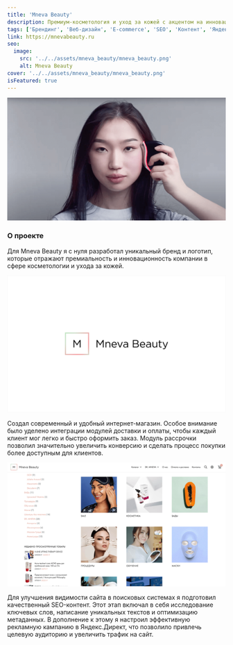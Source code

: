 ```yaml
---
title: 'Mneva Beauty'
description: Премиум-косметология и уход за кожей с акцентом на инновационные технологии
tags: ['Брендинг', 'Веб-дизайн', 'E-commerce', 'SEO', 'Контент', 'Яндекс.Директ']
link: https://mnevabeauty.ru
seo:
  image:
    src: '../../assets/mneva_beauty/mneva_beauty.png'
    alt: Mneva Beauty
cover: '../../assets/mneva_beauty/mneva_beauty.png'
isFeatured: true
---
```


![Mneva Beauty](../../assets/mneva_beauty/mneva_beauty.png)

### О проекте

Для Mneva Beauty я с нуля разработал уникальный бренд и логотип, которые отражают премиальность и инновационность компании в сфере косметологии и ухода за кожей.

![Логотип Mneva Beauty](../../assets/mneva_beauty/1.png)

Создал современный и удобный интернет-магазин. Особое внимание было уделено интеграции модулей доставки и оплаты, чтобы каждый клиент мог легко и быстро оформить заказ. Модуль рассрочки позволил значительно увеличить конверсию и сделать процесс покупки более доступным для клиентов.

![Страница каталога Mneva Beauty](../../assets/mneva_beauty/2.png)

Для улучшения видимости сайта в поисковых системах я подготовил качественный SEO-контент. Этот этап включал в себя исследование ключевых слов, написание уникальных текстов и оптимизацию метаданных. В дополнение к этому я настроил эффективную рекламную кампанию в Яндекс.Директ, что позволило привлечь целевую аудиторию и увеличить трафик на сайт.
